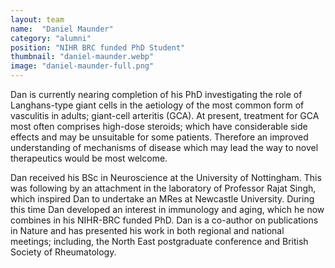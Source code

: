```yaml
---
layout: team
name:  "Daniel Maunder"
category: "alumni"
position: "NIHR BRC funded PhD Student"
thumbnail: "daniel-maunder.webp"
image: "daniel-maunder-full.png"
---
```

Dan is currently nearing completion of his PhD investigating the role of Langhans-type giant cells in the aetiology of the most common form of vasculitis in adults; giant-cell arteritis (GCA). At present, treatment for GCA most often comprises high-dose steroids; which have considerable side effects and may be unsuitable for some patients. Therefore an improved understanding of mechanisms of disease which may lead the way to novel therapeutics would be most welcome.

Dan received his BSc in Neuroscience at the University of Nottingham. This was following by an attachment in the laboratory of Professor Rajat Singh, which inspired Dan to undertake an MRes at Newcastle University. During this time Dan developed an interest in immunology and aging, which he now combines in his NIHR-BRC funded PhD. Dan is a co-author on publications in Nature and has presented his work in both regional and national meetings; including, the North East postgraduate conference and British Society of Rheumatology.
